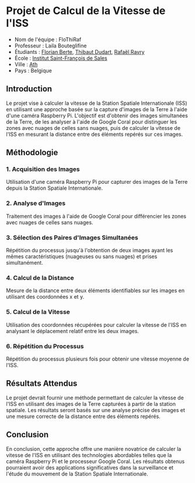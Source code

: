 # Projet de Calcul de la Vitesse de l'ISS
- Nom de l'équipe : FloThiRaf
- Professeur : Laila Bouteglifine
- Étudiants : [Florian Berte](https://github.com/xen0r-star), [Thibaut Dudart](https://github.com/thibautddrt), [Rafaël Ravry](https://github.com/xansterrr)
- École : [Institut Saint-François de Sales](https://maps.app.goo.gl/fj6R5pSYGHteDu2t7)
- Ville : [Ath](https://maps.app.goo.gl/BtFSd77azyfDAs5f6)
- Pays : Belgique

## Introduction
Le projet vise à calculer la vitesse de la Station Spatiale Internationale (ISS) en utilisant une approche basée sur la capture d'images de la Terre à l'aide d'une caméra Raspberry Pi. L'objectif est d'obtenir des images simultanées de la Terre, de les analyser à l'aide de Google Coral pour distinguer les zones avec nuages de celles sans nuages, puis de calculer la vitesse de l'ISS en mesurant la distance entre des éléments repérés sur ces images.

## Méthodologie
### 1. Acquisition des Images
Utilisation d'une caméra Raspberry Pi pour capturer des images de la Terre depuis la Station Spatiale Internationale.
### 2. Analyse d'Images
Traitement des images à l'aide de Google Coral pour différencier les zones avec nuages de celles sans nuages.
### 3. Sélection des Paires d'Images Simultanées
Répétition du processus jusqu'à l'obtention de deux images ayant les mêmes caractéristiques (nuageuses ou sans nuages) et prises simultanément.
### 4. Calcul de la Distance
Mesure de la distance entre deux éléments identifiables sur les images en utilisant des coordonnées x et y.
### 5. Calcul de la Vitesse
Utilisation des coordonnées récupérées pour calculer la vitesse de l'ISS en analysant le déplacement relatif entre les deux images.
### 6. Répétition du Processus
Répétition du processus plusieurs fois pour obtenir une vitesse moyenne de l'ISS.


## Résultats Attendus
Le projet devrait fournir une méthode permettant de calculer la vitesse de l'ISS en utilisant des images de la Terre capturées à partir de la station spatiale. Les résultats seront basés sur une analyse précise des images et une mesure correcte de la distance entre des éléments repérés.

## Conclusion
En conclusion, cette approche offre une manière novatrice de calculer la vitesse de l'ISS en utilisant des technologies abordables telles que la caméra Raspberry Pi et le processeur Google Coral. Les résultats obtenus pourraient avoir des applications significatives dans la surveillance et l'étude du mouvement de la Station Spatiale Internationale.